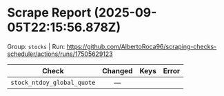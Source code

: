 # Scrape Report (2025-09-05T22:15:56.878Z)

Group: `stocks`  |  Run: https://github.com/AlbertoRoca96/scraping-checks-scheduler/actions/runs/17505629123

| Check | Changed | Keys | Error |
|---|:---:|:--|:--|
| `stock_ntdoy_global_quote` | — |  |  |
